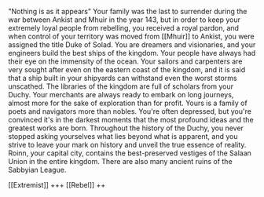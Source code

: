 "Nothing is as it appears"
Your family was the last to surrender during the war between Ankist and Mhuir in the year 143, but in order to keep your extremely loyal people from rebelling, you received a royal pardon, and when control of your territory was moved from [[Mhuir]] to Ankist, you were assigned the title Duke of Solad. You are dreamers and visionaries, and your engineers build the best ships of the kingdom. Your people have always had their eye on the immensity of the ocean. Your sailors and carpenters are very sought after even on the eastern coast of the kingdom, and it is said that a ship built in your shipyards can withstand even the worst storms unscathed. The libraries of the kingdom are full of scholars from your Duchy. Your merchants are always ready to embark on long journeys, almost more for the sake of exploration than for profit. Yours is a family of poets and navigators more than nobles. You're often depressed, but you're convinced it's in the darkest moments that the most profound ideas and the greatest works are born. Throughout the history of the Duchy, you never stopped asking yourselves what lies beyond what is apparent, and you strive to leave your mark on history and unveil the true essence of reality. Roinn, your capital city, contains the best-preserved vestiges of the Salaan Union in the entire kingdom. There are also many ancient ruins of the Sabbyian League.

[[Extremist]] +++
[[Rebel]] ++